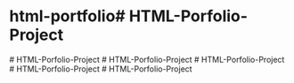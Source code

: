 # html-portfolio#   H T M L - P o r f o l i o - P r o j e c t  
 #   H T M L - P o r f o l i o - P r o j e c t  
 #   H T M L - P o r f o l i o - P r o j e c t  
 #   H T M L - P o r f o l i o - P r o j e c t  
 #   H T M L - P o r f o l i o - P r o j e c t  
 #   H T M L - P o r f o l i o - P r o j e c t  
 